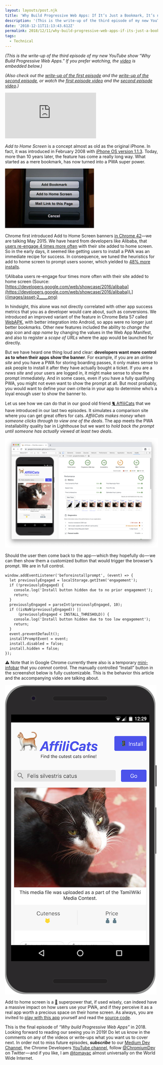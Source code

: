 ```yaml
---
layout: layouts/post.njk
title: 'Why Build Progressive Web Apps: If It’s Just a Bookmark, It’s not a PWA!—Video Write-Up'
description: '(This is the write-up of the third episode of my new YouTube show “Why Build Progressive Web Apps.” If you prefer watching, the video is embedded below.) (Also check out the write-up of the first…'
date: '2018-12-11T11:13:43.612Z'
permalink: 2018/12/11/why-build-progressive-web-apps-if-its-just-a-bookmark-its-not-a-pwa-video-write-up/index.html
tags:
  - Technical
---
```


_(This is the write-up of the third episode of my new YouTube show “Why Build Progressive Web Apps.” If you prefer watching, the_ [_video_](https://youtu.be/kENeCdS3fzU) _is embedded below.)_

_(Also check out the_ [_write-up of the first episode_](https://medium.com/dev-channel/why-build-progressive-web-apps-never-lose-a-click-out-video-write-up-74cbbc466afd) _and the_ [_write-up of the second episode_](https://medium.com/dev-channel/why-build-progressive-web-apps-push-but-dont-be-pushy-video-write-up-aa78296886e)_, or watch the_ [_first episode video_](https://www.youtube.com/watch?v=4UK_TDTTWnQ) _and the_ [_second episode video_](https://www.youtube.com/watch?v=vRsVx8_94UQ)_.)_

<Embed src="https://www.youtube-nocookie.com/embed/kENeCdS3fzU?feature=oembed" caption="“Why Build Progressive Web Apps,” episode 3: If It’s Just a Bookmark, It’s not a PWA!" />

_Add to Home Screen_ is a concept almost as old as the original iPhone. In fact, it was introduced in February 2008 with [iPhone OS version 1.1.3](https://www.macworld.com/article/1131616/iphone_update.html). Today, more than 10 years later, the feature has come a really long way. What started as a mere bookmark, has now turned into a PWA super power.

![Add to Home Screen on iPhone OS 1.1.3.](/images/asset-1____.png)

Chrome first introduced Add to Home Screen banners [in Chrome 42](https://www.youtube.com/watch?v=vl4-WMImj6I&feature=youtu.be&t=52)—we are talking May 2015. We have heard from developers like Alibaba, that [users re-engage 4 times more often](https://developers.google.com/web/showcase/2016/alibaba) with their site added to home screen. So in the early days, it seemed like getting users to install a PWA was an immediate recipe for success. In consequence, we tuned the heuristics for add to home screen to prompt users sooner, which yielded to [48% more installs](https://medium.com/dev-channel/the-new-and-improved-add-to-home-screen-1f79bdd464b0).

![Alibaba users re-engage four times more often with their site added to home screen (Source: [https://developers.google.com/web/showcase/2016/alibaba](https://developers.google.com/web/showcase/2016/alibaba)).](/images/asset-2____.png)

In hindsight, this alone was not directly correlated with other app success metrics that you as a developer would care about, such as conversions. We introduced an improved variant of the feature in Chrome Beta 57 called [WebAPK](https://developers.google.com/web/fundamentals/integration/webapks), with better integration into Android, so apps were no longer just better bookmarks. Other new features included the ability to _change the app icon_ and _app name_ by changing the values in the Web App Manifest, and also to register a _scope of URLs_ where the app would be launched for directly.

But we have heard one thing loud and clear: **developers want more control as to when their apps show the banner**. For example, if you are an _airline site_ and you have a PWA for storing boarding passes, it only makes sense to ask people to install it after they have actually bought a ticket. If you are a _news site_ and your users are logged in, it might make sense to show the prompt immediately. And in some cases, even if you have a fully qualifying PWA, you might not even want to show the prompt at all. But most probably, you would want to define your own criteria in your app to determine who’s a loyal enough user to show the banner to.

Let us see how we can do that in our good old friend [🐈 AffiliCats](https://googlechromelabs.github.io/affilicats/) that we have introduced in our last two episodes. It simulates a comparison site where you can get great offers for cats. _AffiliCats makes money when someone clicks through to view one of the deals_. The app meets the PWA installability quality bar in Lighthouse but we want to _hold back the prompt until someone has actually viewed at least two deals_.

![🐈 AffiliCats meets the PWA installability quality bar in Lighthouse.](/images/asset-3____.png)

Should the user then come back to the app — which they hopefully do — we can then show them a customized button that would trigger the browser’s prompt. We are in full control.

```
window.addEventListener('beforeinstallprompt', (event) => {
  let previouslyEngaged = localStorage.getItem('engagement');
  if (!previouslyEngaged) {
    console.log('Install button hidden due to no prior engagement');
    return;
  }
  previouslyEngaged = parseInt(previouslyEngaged, 10);
  if ((isNaN(previouslyEngaged)) ||
      (previouslyEngaged < INSTALL_THRESHOLD)) {
    console.log('Install button hidden due to too low engagement');
    return;
  }
  event.preventDefault();
  installPromptEvent = event;
  install.disabled = false;
  install.hidden = false;
});
```

⚠️ Note that in Google Chrome currently there also is a temporary [mini-infobar](https://developers.google.com/web/updates/2018/06/a2hs-updates#the_mini-infobar) that you _cannot_ control. The manually controlled “Install” button in the screenshot below is fully customizable. This is the behavior this article and the accompanying video are talking about.

![🐈 AffiliCats with a customized “Install” button that only gets shown once the [app engagement threshold](https://github.com/GoogleChromeLabs/affilicats/blob/b56aa28227b83366f696de27267ff4b69819a206/src/js/main.js#L351-L366) has been reached.](/images/asset-4____.png)

Add to home screen is a [🦸](https://emojipedia.org/superhero/) superpower that, if used wisely, can indeed have a massive impact on how users use your PWA, and if they perceive it as a real app worth a precious space on their home screen. As always, you are invited to [play with this app](https://googlechromelabs.github.io/affilicats/) yourself and read the [source code](https://github.com/GoogleChromeLabs/affilicats).

This is the final episode of _“Why build Progressive Web Apps”_ in 2018. Looking forward to reading our seeing you in 2019! Do let us know in the comments on any of the videos or write-ups what you want us to cover next. In order not to miss future episodes, **_subscribe_** to our [Medium Dev Channel](https://medium.com/dev-channel), the Chrome Developers [YouTube channel](https://www.youtube.com/channel/UCnUYZLuoy1rq1aVMwx4aTzw), follow [@ChromiumDev](https://twitter.com/ChromiumDev) on Twitter — and if you like, I am [@tomayac](https://twitter.com/tomayac) almost universally on the World Wide Internet.

